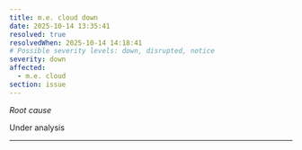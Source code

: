 ```yaml
---
title: m.e. cloud down
date: 2025-10-14 13:35:41
resolved: true
resolvedWhen: 2025-10-14 14:18:41
# Possible severity levels: down, disrupted, notice
severity: down
affected:
  - m.e. cloud
section: issue
---
```


*Root cause*

Under analysis

---


